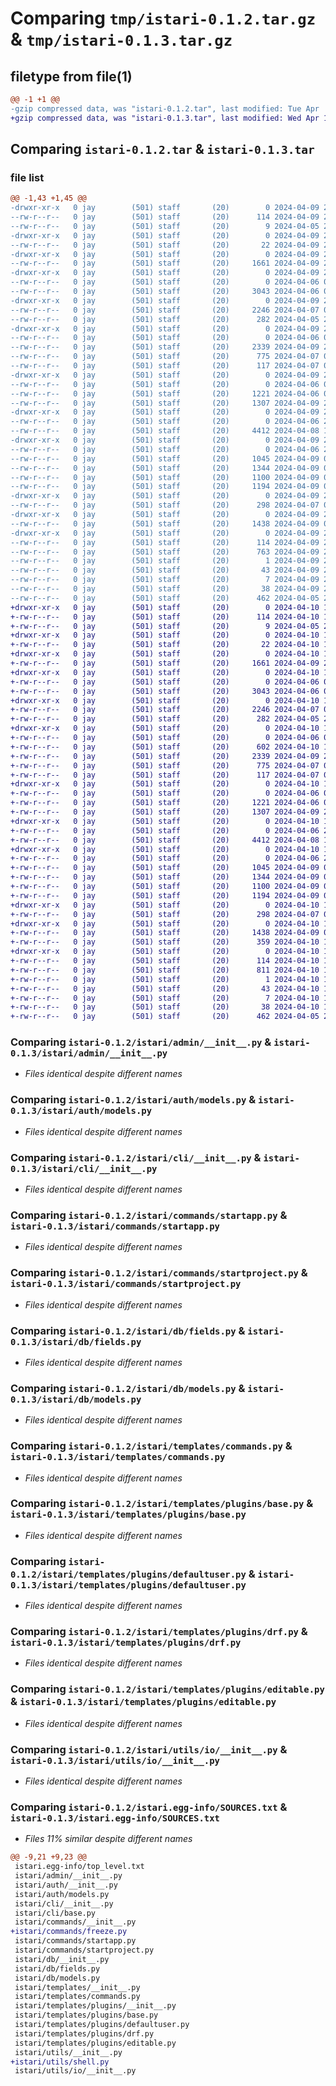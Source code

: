 # Comparing `tmp/istari-0.1.2.tar.gz` & `tmp/istari-0.1.3.tar.gz`

## filetype from file(1)

```diff
@@ -1 +1 @@
-gzip compressed data, was "istari-0.1.2.tar", last modified: Tue Apr  9 21:36:27 2024, max compression
+gzip compressed data, was "istari-0.1.3.tar", last modified: Wed Apr 10 16:00:45 2024, max compression
```

## Comparing `istari-0.1.2.tar` & `istari-0.1.3.tar`

### file list

```diff
@@ -1,43 +1,45 @@
-drwxr-xr-x   0 jay        (501) staff       (20)        0 2024-04-09 21:36:27.729934 istari-0.1.2/
--rw-r--r--   0 jay        (501) staff       (20)      114 2024-04-09 21:36:27.729693 istari-0.1.2/PKG-INFO
--rw-r--r--   0 jay        (501) staff       (20)        9 2024-04-05 20:19:27.000000 istari-0.1.2/README.md
-drwxr-xr-x   0 jay        (501) staff       (20)        0 2024-04-09 21:36:27.726924 istari-0.1.2/istari/
--rw-r--r--   0 jay        (501) staff       (20)       22 2024-04-09 21:35:38.000000 istari-0.1.2/istari/__init__.py
-drwxr-xr-x   0 jay        (501) staff       (20)        0 2024-04-09 21:36:27.727518 istari-0.1.2/istari/admin/
--rw-r--r--   0 jay        (501) staff       (20)     1661 2024-04-09 21:28:02.000000 istari-0.1.2/istari/admin/__init__.py
-drwxr-xr-x   0 jay        (501) staff       (20)        0 2024-04-09 21:36:27.727718 istari-0.1.2/istari/auth/
--rw-r--r--   0 jay        (501) staff       (20)        0 2024-04-06 03:18:29.000000 istari-0.1.2/istari/auth/__init__.py
--rw-r--r--   0 jay        (501) staff       (20)     3043 2024-04-06 04:11:49.000000 istari-0.1.2/istari/auth/models.py
-drwxr-xr-x   0 jay        (501) staff       (20)        0 2024-04-09 21:36:27.727913 istari-0.1.2/istari/cli/
--rw-r--r--   0 jay        (501) staff       (20)     2246 2024-04-07 03:00:00.000000 istari-0.1.2/istari/cli/__init__.py
--rw-r--r--   0 jay        (501) staff       (20)      282 2024-04-05 20:45:04.000000 istari-0.1.2/istari/cli/base.py
-drwxr-xr-x   0 jay        (501) staff       (20)        0 2024-04-09 21:36:27.728174 istari-0.1.2/istari/commands/
--rw-r--r--   0 jay        (501) staff       (20)        0 2024-04-06 00:32:25.000000 istari-0.1.2/istari/commands/__init__.py
--rw-r--r--   0 jay        (501) staff       (20)     2339 2024-04-09 21:32:52.000000 istari-0.1.2/istari/commands/startapp.py
--rw-r--r--   0 jay        (501) staff       (20)      775 2024-04-07 03:12:41.000000 istari-0.1.2/istari/commands/startproject.py
--rw-r--r--   0 jay        (501) staff       (20)      117 2024-04-07 03:09:41.000000 istari-0.1.2/istari/constants.py
-drwxr-xr-x   0 jay        (501) staff       (20)        0 2024-04-09 21:36:27.728426 istari-0.1.2/istari/db/
--rw-r--r--   0 jay        (501) staff       (20)        0 2024-04-06 00:36:56.000000 istari-0.1.2/istari/db/__init__.py
--rw-r--r--   0 jay        (501) staff       (20)     1221 2024-04-06 00:37:44.000000 istari-0.1.2/istari/db/fields.py
--rw-r--r--   0 jay        (501) staff       (20)     1307 2024-04-09 21:23:29.000000 istari-0.1.2/istari/db/models.py
-drwxr-xr-x   0 jay        (501) staff       (20)        0 2024-04-09 21:36:27.728629 istari-0.1.2/istari/templates/
--rw-r--r--   0 jay        (501) staff       (20)        0 2024-04-06 21:01:40.000000 istari-0.1.2/istari/templates/__init__.py
--rw-r--r--   0 jay        (501) staff       (20)     4412 2024-04-08 18:29:39.000000 istari-0.1.2/istari/templates/commands.py
-drwxr-xr-x   0 jay        (501) staff       (20)        0 2024-04-09 21:36:27.729253 istari-0.1.2/istari/templates/plugins/
--rw-r--r--   0 jay        (501) staff       (20)        0 2024-04-06 21:22:01.000000 istari-0.1.2/istari/templates/plugins/__init__.py
--rw-r--r--   0 jay        (501) staff       (20)     1045 2024-04-09 02:44:58.000000 istari-0.1.2/istari/templates/plugins/base.py
--rw-r--r--   0 jay        (501) staff       (20)     1344 2024-04-09 02:35:05.000000 istari-0.1.2/istari/templates/plugins/defaultuser.py
--rw-r--r--   0 jay        (501) staff       (20)     1100 2024-04-09 03:00:11.000000 istari-0.1.2/istari/templates/plugins/drf.py
--rw-r--r--   0 jay        (501) staff       (20)     1194 2024-04-09 03:01:28.000000 istari-0.1.2/istari/templates/plugins/editable.py
-drwxr-xr-x   0 jay        (501) staff       (20)        0 2024-04-09 21:36:27.729373 istari-0.1.2/istari/utils/
--rw-r--r--   0 jay        (501) staff       (20)      298 2024-04-07 03:12:18.000000 istari-0.1.2/istari/utils/__init__.py
-drwxr-xr-x   0 jay        (501) staff       (20)        0 2024-04-09 21:36:27.729496 istari-0.1.2/istari/utils/io/
--rw-r--r--   0 jay        (501) staff       (20)     1438 2024-04-09 03:00:36.000000 istari-0.1.2/istari/utils/io/__init__.py
-drwxr-xr-x   0 jay        (501) staff       (20)        0 2024-04-09 21:36:27.727406 istari-0.1.2/istari.egg-info/
--rw-r--r--   0 jay        (501) staff       (20)      114 2024-04-09 21:36:27.000000 istari-0.1.2/istari.egg-info/PKG-INFO
--rw-r--r--   0 jay        (501) staff       (20)      763 2024-04-09 21:36:27.000000 istari-0.1.2/istari.egg-info/SOURCES.txt
--rw-r--r--   0 jay        (501) staff       (20)        1 2024-04-09 21:36:27.000000 istari-0.1.2/istari.egg-info/dependency_links.txt
--rw-r--r--   0 jay        (501) staff       (20)       43 2024-04-09 21:36:27.000000 istari-0.1.2/istari.egg-info/entry_points.txt
--rw-r--r--   0 jay        (501) staff       (20)        7 2024-04-09 21:36:27.000000 istari-0.1.2/istari.egg-info/top_level.txt
--rw-r--r--   0 jay        (501) staff       (20)       38 2024-04-09 21:36:27.729967 istari-0.1.2/setup.cfg
--rw-r--r--   0 jay        (501) staff       (20)      462 2024-04-05 20:34:04.000000 istari-0.1.2/setup.py
+drwxr-xr-x   0 jay        (501) staff       (20)        0 2024-04-10 16:00:45.162116 istari-0.1.3/
+-rw-r--r--   0 jay        (501) staff       (20)      114 2024-04-10 16:00:45.161879 istari-0.1.3/PKG-INFO
+-rw-r--r--   0 jay        (501) staff       (20)        9 2024-04-05 20:19:27.000000 istari-0.1.3/README.md
+drwxr-xr-x   0 jay        (501) staff       (20)        0 2024-04-10 16:00:45.158711 istari-0.1.3/istari/
+-rw-r--r--   0 jay        (501) staff       (20)       22 2024-04-10 16:00:13.000000 istari-0.1.3/istari/__init__.py
+drwxr-xr-x   0 jay        (501) staff       (20)        0 2024-04-10 16:00:45.159423 istari-0.1.3/istari/admin/
+-rw-r--r--   0 jay        (501) staff       (20)     1661 2024-04-09 21:28:02.000000 istari-0.1.3/istari/admin/__init__.py
+drwxr-xr-x   0 jay        (501) staff       (20)        0 2024-04-10 16:00:45.159651 istari-0.1.3/istari/auth/
+-rw-r--r--   0 jay        (501) staff       (20)        0 2024-04-06 03:18:29.000000 istari-0.1.3/istari/auth/__init__.py
+-rw-r--r--   0 jay        (501) staff       (20)     3043 2024-04-06 04:11:49.000000 istari-0.1.3/istari/auth/models.py
+drwxr-xr-x   0 jay        (501) staff       (20)        0 2024-04-10 16:00:45.159857 istari-0.1.3/istari/cli/
+-rw-r--r--   0 jay        (501) staff       (20)     2246 2024-04-07 03:00:00.000000 istari-0.1.3/istari/cli/__init__.py
+-rw-r--r--   0 jay        (501) staff       (20)      282 2024-04-05 20:45:04.000000 istari-0.1.3/istari/cli/base.py
+drwxr-xr-x   0 jay        (501) staff       (20)        0 2024-04-10 16:00:45.160442 istari-0.1.3/istari/commands/
+-rw-r--r--   0 jay        (501) staff       (20)        0 2024-04-06 00:32:25.000000 istari-0.1.3/istari/commands/__init__.py
+-rw-r--r--   0 jay        (501) staff       (20)      602 2024-04-10 15:59:41.000000 istari-0.1.3/istari/commands/freeze.py
+-rw-r--r--   0 jay        (501) staff       (20)     2339 2024-04-09 21:32:52.000000 istari-0.1.3/istari/commands/startapp.py
+-rw-r--r--   0 jay        (501) staff       (20)      775 2024-04-07 03:12:41.000000 istari-0.1.3/istari/commands/startproject.py
+-rw-r--r--   0 jay        (501) staff       (20)      117 2024-04-07 03:09:41.000000 istari-0.1.3/istari/constants.py
+drwxr-xr-x   0 jay        (501) staff       (20)        0 2024-04-10 16:00:45.160737 istari-0.1.3/istari/db/
+-rw-r--r--   0 jay        (501) staff       (20)        0 2024-04-06 00:36:56.000000 istari-0.1.3/istari/db/__init__.py
+-rw-r--r--   0 jay        (501) staff       (20)     1221 2024-04-06 00:37:44.000000 istari-0.1.3/istari/db/fields.py
+-rw-r--r--   0 jay        (501) staff       (20)     1307 2024-04-09 21:23:29.000000 istari-0.1.3/istari/db/models.py
+drwxr-xr-x   0 jay        (501) staff       (20)        0 2024-04-10 16:00:45.160911 istari-0.1.3/istari/templates/
+-rw-r--r--   0 jay        (501) staff       (20)        0 2024-04-06 21:01:40.000000 istari-0.1.3/istari/templates/__init__.py
+-rw-r--r--   0 jay        (501) staff       (20)     4412 2024-04-08 18:29:39.000000 istari-0.1.3/istari/templates/commands.py
+drwxr-xr-x   0 jay        (501) staff       (20)        0 2024-04-10 16:00:45.161390 istari-0.1.3/istari/templates/plugins/
+-rw-r--r--   0 jay        (501) staff       (20)        0 2024-04-06 21:22:01.000000 istari-0.1.3/istari/templates/plugins/__init__.py
+-rw-r--r--   0 jay        (501) staff       (20)     1045 2024-04-09 02:44:58.000000 istari-0.1.3/istari/templates/plugins/base.py
+-rw-r--r--   0 jay        (501) staff       (20)     1344 2024-04-09 02:35:05.000000 istari-0.1.3/istari/templates/plugins/defaultuser.py
+-rw-r--r--   0 jay        (501) staff       (20)     1100 2024-04-09 03:00:11.000000 istari-0.1.3/istari/templates/plugins/drf.py
+-rw-r--r--   0 jay        (501) staff       (20)     1194 2024-04-09 03:01:28.000000 istari-0.1.3/istari/templates/plugins/editable.py
+drwxr-xr-x   0 jay        (501) staff       (20)        0 2024-04-10 16:00:45.161597 istari-0.1.3/istari/utils/
+-rw-r--r--   0 jay        (501) staff       (20)      298 2024-04-07 03:12:18.000000 istari-0.1.3/istari/utils/__init__.py
+drwxr-xr-x   0 jay        (501) staff       (20)        0 2024-04-10 16:00:45.161695 istari-0.1.3/istari/utils/io/
+-rw-r--r--   0 jay        (501) staff       (20)     1438 2024-04-09 03:00:36.000000 istari-0.1.3/istari/utils/io/__init__.py
+-rw-r--r--   0 jay        (501) staff       (20)      359 2024-04-10 15:58:42.000000 istari-0.1.3/istari/utils/shell.py
+drwxr-xr-x   0 jay        (501) staff       (20)        0 2024-04-10 16:00:45.159313 istari-0.1.3/istari.egg-info/
+-rw-r--r--   0 jay        (501) staff       (20)      114 2024-04-10 16:00:45.000000 istari-0.1.3/istari.egg-info/PKG-INFO
+-rw-r--r--   0 jay        (501) staff       (20)      811 2024-04-10 16:00:45.000000 istari-0.1.3/istari.egg-info/SOURCES.txt
+-rw-r--r--   0 jay        (501) staff       (20)        1 2024-04-10 16:00:45.000000 istari-0.1.3/istari.egg-info/dependency_links.txt
+-rw-r--r--   0 jay        (501) staff       (20)       43 2024-04-10 16:00:45.000000 istari-0.1.3/istari.egg-info/entry_points.txt
+-rw-r--r--   0 jay        (501) staff       (20)        7 2024-04-10 16:00:45.000000 istari-0.1.3/istari.egg-info/top_level.txt
+-rw-r--r--   0 jay        (501) staff       (20)       38 2024-04-10 16:00:45.162151 istari-0.1.3/setup.cfg
+-rw-r--r--   0 jay        (501) staff       (20)      462 2024-04-05 20:34:04.000000 istari-0.1.3/setup.py
```

### Comparing `istari-0.1.2/istari/admin/__init__.py` & `istari-0.1.3/istari/admin/__init__.py`

 * *Files identical despite different names*

### Comparing `istari-0.1.2/istari/auth/models.py` & `istari-0.1.3/istari/auth/models.py`

 * *Files identical despite different names*

### Comparing `istari-0.1.2/istari/cli/__init__.py` & `istari-0.1.3/istari/cli/__init__.py`

 * *Files identical despite different names*

### Comparing `istari-0.1.2/istari/commands/startapp.py` & `istari-0.1.3/istari/commands/startapp.py`

 * *Files identical despite different names*

### Comparing `istari-0.1.2/istari/commands/startproject.py` & `istari-0.1.3/istari/commands/startproject.py`

 * *Files identical despite different names*

### Comparing `istari-0.1.2/istari/db/fields.py` & `istari-0.1.3/istari/db/fields.py`

 * *Files identical despite different names*

### Comparing `istari-0.1.2/istari/db/models.py` & `istari-0.1.3/istari/db/models.py`

 * *Files identical despite different names*

### Comparing `istari-0.1.2/istari/templates/commands.py` & `istari-0.1.3/istari/templates/commands.py`

 * *Files identical despite different names*

### Comparing `istari-0.1.2/istari/templates/plugins/base.py` & `istari-0.1.3/istari/templates/plugins/base.py`

 * *Files identical despite different names*

### Comparing `istari-0.1.2/istari/templates/plugins/defaultuser.py` & `istari-0.1.3/istari/templates/plugins/defaultuser.py`

 * *Files identical despite different names*

### Comparing `istari-0.1.2/istari/templates/plugins/drf.py` & `istari-0.1.3/istari/templates/plugins/drf.py`

 * *Files identical despite different names*

### Comparing `istari-0.1.2/istari/templates/plugins/editable.py` & `istari-0.1.3/istari/templates/plugins/editable.py`

 * *Files identical despite different names*

### Comparing `istari-0.1.2/istari/utils/io/__init__.py` & `istari-0.1.3/istari/utils/io/__init__.py`

 * *Files identical despite different names*

### Comparing `istari-0.1.2/istari.egg-info/SOURCES.txt` & `istari-0.1.3/istari.egg-info/SOURCES.txt`

 * *Files 11% similar despite different names*

```diff
@@ -9,21 +9,23 @@
 istari.egg-info/top_level.txt
 istari/admin/__init__.py
 istari/auth/__init__.py
 istari/auth/models.py
 istari/cli/__init__.py
 istari/cli/base.py
 istari/commands/__init__.py
+istari/commands/freeze.py
 istari/commands/startapp.py
 istari/commands/startproject.py
 istari/db/__init__.py
 istari/db/fields.py
 istari/db/models.py
 istari/templates/__init__.py
 istari/templates/commands.py
 istari/templates/plugins/__init__.py
 istari/templates/plugins/base.py
 istari/templates/plugins/defaultuser.py
 istari/templates/plugins/drf.py
 istari/templates/plugins/editable.py
 istari/utils/__init__.py
+istari/utils/shell.py
 istari/utils/io/__init__.py
```


